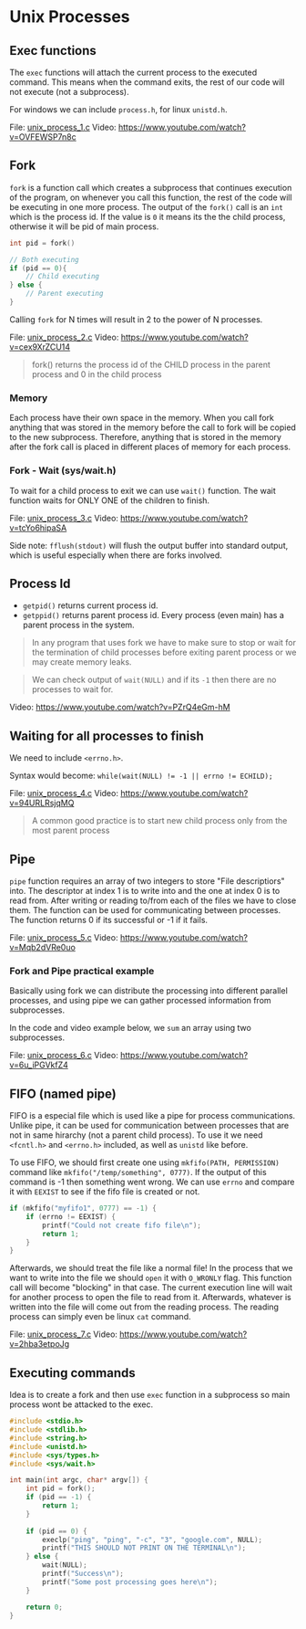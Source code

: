 # Unix Processes


## Exec functions

The `exec` functions will attach the current process to the executed command. This means when the command exits, the rest of our code will not execute (not a subprocess).

For windows we can include `process.h`, for linux `unistd.h`.


File: [unix_process_1.c](../files/unix/unix_process_1.c)
Video: https://www.youtube.com/watch?v=OVFEWSP7n8c


## Fork

`fork` is a function call which creates a subprocess that continues execution of the program, on whenever you call this function, the rest of the code will be executing in one more process. The output of the `fork()` call is an `int` which is the process id. If the value is `0` it means its the the child process, otherwise it will be pid of main process.

```c
int pid = fork()

// Both executing
if (pid == 0){
    // Child executing
} else {
    // Parent executing
}
```

Calling `fork` for N times will result in 2 to the power of N processes.

File: [unix_process_2.c](../files/unix/unix_process_2.c)
Video: https://www.youtube.com/watch?v=cex9XrZCU14

> fork() returns the process id of the CHILD process in the parent process and 0 in the child process

### Memory

Each process have their own space in the memory. When you call fork anything that was stored in the memory before the call to fork will be copied to the new subprocess. Therefore, anything that is stored in the memory after the fork call is placed in different places of memory for each process.


### Fork - Wait  (sys/wait.h)

To wait for a child process to exit we can use `wait()` function. The wait function waits for ONLY ONE of the children to finish.

File: [unix_process_3.c](../files/unix/unix_process_3.c)
Video: https://www.youtube.com/watch?v=tcYo6hipaSA
 

Side note: `fflush(stdout)` will flush the output buffer into standard output, which is useful especially when there are forks involved.



## Process Id

- `getpid()` returns current process id.
- `getppid()` returns parent process id. Every process (even main) has a parent process in the system.

> In any program that uses fork we have to make sure to stop or wait for the termination of child processes before exiting parent process or we may create memory leaks.

> We can check output of  `wait(NULL)` and if its `-1` then there are no processes to wait for.

Video: https://www.youtube.com/watch?v=PZrQ4eGm-hM


## Waiting for all processes to finish

We need to include `<errno.h>`.

Syntax would become: `while(wait(NULL) != -1 || errno != ECHILD);`


File: [unix_process_4.c](../files/unix/unix_process_4.c)
Video: https://www.youtube.com/watch?v=94URLRsjqMQ

> A common good practice is to start new child process only from the most parent process


## Pipe

`pipe` function requires an array of two integers to store "File descriptiors" into. The descriptor at index 1 is to write into and the one at index 0 is to read from. After writing or reading to/from each of the files we have to close them. The function can be used for communicating between processes. The function returns 0 if its successful or -1 if it fails.


File: [unix_process_5.c](../files/unix/unix_process_5.c)
Video: https://www.youtube.com/watch?v=Mqb2dVRe0uo


### Fork and Pipe practical example

Basically using fork we can distribute the processing into different parallel processes, and using pipe we can gather processed information from subprocesses.

In the code and video example below, we `sum` an array using two subprocesses.

File: [unix_process_6.c](../files/unix/unix_process_6.c)
Video: https://www.youtube.com/watch?v=6u_iPGVkfZ4


## FIFO (named pipe)

FIFO is a especial file which is used like a pipe for process communications. Unlike pipe, it can be used for communication between processes that are not in same hirarchy (not a parent child process). To use it we need `<fcntl.h>` and `<errno.h>` included, as well as `unistd` like before.

To use FIFO, we should first create one using `mkfifo(PATH, PERMISSION)` command like `mkfifo("/temp/something", 0777)`. If the output of this command is -1 then something went wrong. We can use `errno` and compare it with `EEXIST` to see if the fifo file is created or not.

```c
if (mkfifo("myfifo1", 0777) == -1) {
    if (errno != EEXIST) {
        printf("Could not create fifo file\n");
        return 1;
    }
}
```

Afterwards, we should treat the file like a normal file! In the process that we want to write into the file we should `open` it with `O_WRONLY` flag. This function call will become "blocking" in that case. The current execution line will wait for another process to open the file to read from it. Afterwards, whatever is written into the file will come out from the reading process. The reading process can simply even be linux `cat` command.


File: [unix_process_7.c](../files/unix/unix_process_7.c)
Video: https://www.youtube.com/watch?v=2hba3etpoJg


## Executing commands

Idea is to create a fork and then use `exec` function in a subprocess so main process wont be attacked to the exec.

```c
#include <stdio.h>
#include <stdlib.h>
#include <string.h>
#include <unistd.h>
#include <sys/types.h>
#include <sys/wait.h>

int main(int argc, char* argv[]) {
    int pid = fork();
    if (pid == -1) {
        return 1;
    }
    
    if (pid == 0) {
        execlp("ping", "ping", "-c", "3", "google.com", NULL);
        printf("THIS SHOULD NOT PRINT ON THE TERMINAL\n");
    } else {
        wait(NULL);
        printf("Success\n");
        printf("Some post processing goes here\n");
    }

    return 0;
}
```
